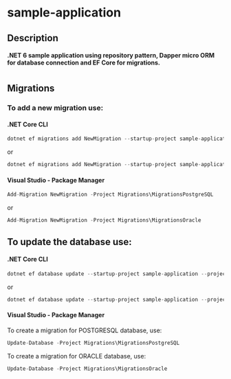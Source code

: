 # sample-application
## Description
#### .NET 6 sample application using repository pattern, Dapper micro ORM for database connection and EF Core for migrations.
#

## Migrations
### To add a new migration use: 
#### .NET Core CLI
```csharp 
dotnet ef migrations add NewMigration --startup-project sample-application --project Migrations\MigrationsPostgreSQL
```
or
```csharp 
dotnet ef migrations add NewMigration --startup-project sample-application --project Migrations\MigrationsOracle
```
#### Visual Studio - Package Manager
```csharp 
Add-Migration NewMigration -Project Migrations\MigrationsPostgreSQL
```
or
```csharp 
Add-Migration NewMigration -Project Migrations\MigrationsOracle
```

## To update the database use:
#### .NET Core CLI
```csharp 
dotnet ef database update --startup-project sample-application --project Migrations\MigrationsPostgreSQL
```
or 
```csharp 
dotnet ef database update --startup-project sample-application --project Migrations\MigrationsOracle
```

#### Visual Studio - Package Manager
To create a migration for POSTGRESQL database, use:
```csharp 
Update-Database -Project Migrations\MigrationsPostgreSQL
```

To create a migration for ORACLE database, use: 
```csharp 
Update-Database -Project Migrations\MigrationsOracle
```